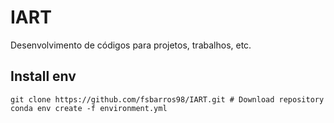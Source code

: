 # IART
Desenvolvimento de códigos para projetos, trabalhos, etc.

## Install env
```
git clone https://github.com/fsbarros98/IART.git # Download repository
conda env create -f environment.yml
```
